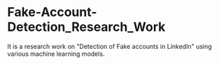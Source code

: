 # Fake-Account-Detection_Research_Work
It is a research work on "Detection of Fake accounts in LinkedIn" using various machine learning models.
